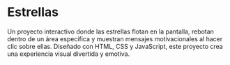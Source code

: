 # Estrellas
Un proyecto interactivo donde las estrellas flotan en la pantalla, rebotan dentro de un área específica y muestran mensajes motivacionales al hacer clic sobre ellas. Diseñado con HTML, CSS y JavaScript, este proyecto crea una experiencia visual divertida y emotiva.
